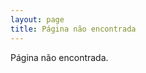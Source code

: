 ```yaml
---
layout: page
title: Página não encontrada
---
```


<p class="text-center alt-lead notfound">
  Página não encontrada.
</p>
